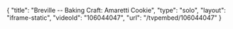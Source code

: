 {
    "title": "Breville -- Baking Craft: Amaretti Cookie",
    "type": "solo",
    "layout": "iframe-static",
    "videoId": "106044047",
    "url": "\/tvpembed\/106044047"
}